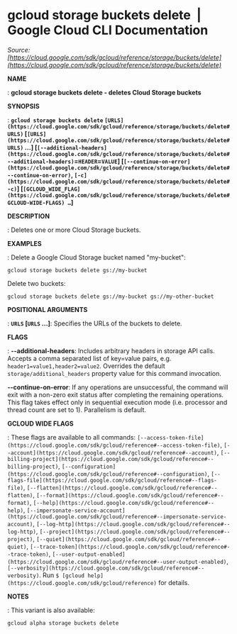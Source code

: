 # gcloud storage buckets delete  |  Google Cloud CLI Documentation

*Source: [https://cloud.google.com/sdk/gcloud/reference/storage/buckets/delete](https://cloud.google.com/sdk/gcloud/reference/storage/buckets/delete)*

**NAME**

: **gcloud storage buckets delete - deletes Cloud Storage buckets**

**SYNOPSIS**

: **`gcloud storage buckets delete` `[URLS](https://cloud.google.com/sdk/gcloud/reference/storage/buckets/delete#URLS)` [`[URLS](https://cloud.google.com/sdk/gcloud/reference/storage/buckets/delete#URLS)` …] [`[--additional-headers](https://cloud.google.com/sdk/gcloud/reference/storage/buckets/delete#--additional-headers)`=`HEADER`=`VALUE`] [`[--continue-on-error](https://cloud.google.com/sdk/gcloud/reference/storage/buckets/delete#--continue-on-error)`, `[-c](https://cloud.google.com/sdk/gcloud/reference/storage/buckets/delete#-c)`] [`[GCLOUD_WIDE_FLAG](https://cloud.google.com/sdk/gcloud/reference/storage/buckets/delete#GCLOUD-WIDE-FLAGS) …`]**

**DESCRIPTION**

: Deletes one or more Cloud Storage buckets.

**EXAMPLES**

: Delete a Google Cloud Storage bucket named "my-bucket":

```
gcloud storage buckets delete gs://my-bucket
```

Delete two buckets:

```
gcloud storage buckets delete gs://my-bucket gs://my-other-bucket
```

**POSITIONAL ARGUMENTS**

: **`URLS` [`URLS` …]**:
Specifies the URLs of the buckets to delete.

**FLAGS**

: **--additional-headers**:
Includes arbitrary headers in storage API calls. Accepts a comma separated list
of key=value pairs, e.g. `header1=value1,header2=value2`. Overrides
the default `storage/additional_headers` property value for this
command invocation.

**--continue-on-error**:
If any operations are unsuccessful, the command will exit with a non-zero exit
status after completing the remaining operations. This flag takes effect only in
sequential execution mode (i.e. processor and thread count are set to 1).
Parallelism is default.

**GCLOUD WIDE FLAGS**

: These flags are available to all commands: `[--access-token-file](https://cloud.google.com/sdk/gcloud/reference#--access-token-file)`,
`[--account](https://cloud.google.com/sdk/gcloud/reference#--account)`, `[--billing-project](https://cloud.google.com/sdk/gcloud/reference#--billing-project)`,
`[--configuration](https://cloud.google.com/sdk/gcloud/reference#--configuration)`,
`[--flags-file](https://cloud.google.com/sdk/gcloud/reference#--flags-file)`,
`[--flatten](https://cloud.google.com/sdk/gcloud/reference#--flatten)`, `[--format](https://cloud.google.com/sdk/gcloud/reference#--format)`, `[--help](https://cloud.google.com/sdk/gcloud/reference#--help)`, `[--impersonate-service-account](https://cloud.google.com/sdk/gcloud/reference#--impersonate-service-account)`,
`[--log-http](https://cloud.google.com/sdk/gcloud/reference#--log-http)`,
`[--project](https://cloud.google.com/sdk/gcloud/reference#--project)`, `[--quiet](https://cloud.google.com/sdk/gcloud/reference#--quiet)`, `[--trace-token](https://cloud.google.com/sdk/gcloud/reference#--trace-token)`, `[--user-output-enabled](https://cloud.google.com/sdk/gcloud/reference#--user-output-enabled)`,
`[--verbosity](https://cloud.google.com/sdk/gcloud/reference#--verbosity)`.
Run `$ [gcloud help](https://cloud.google.com/sdk/gcloud/reference)` for details.

**NOTES**

: This variant is also available:

```
gcloud alpha storage buckets delete
```